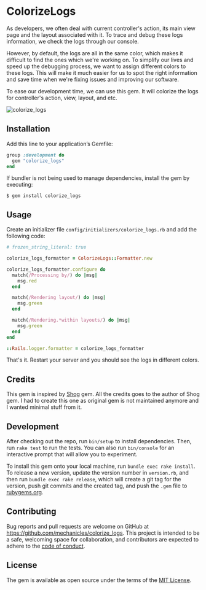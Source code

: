 # ColorizeLogs

As developers, we often deal with current controller's action, its main view page and the layout associated with it. To
trace and debug these logs information, we check the logs through our console.

However, by default, the logs are all in the same color, which makes it difficult to find the ones which we're working
on. To simplify our lives and speed up the debugging process, we want to assign different colors to these logs.
This will make it much easier for us to spot the right information and save time when we're fixing issues and improving
our software.

To ease our development time, we can use this gem. It will colorize the logs for controller's action, view, layout,
and etc.

![colorize_logs](https://user-images.githubusercontent.com/77895/270565495-a75fc46d-b574-4fbe-9976-998abbf0b7b7.png)

## Installation

Add this line to your application’s Gemfile:

```ruby
group :development do
  gem "colorize_logs"
end
```

If bundler is not being used to manage dependencies, install the gem by executing:

    $ gem install colorize_logs

## Usage

Create an initializer file `config/initializers/colorize_logs.rb` and add the following code:

```ruby
# frozen_string_literal: true

colorize_logs_formatter = ColorizeLogs::Formatter.new

colorize_logs_formatter.configure do
  match(/Processing by/) do |msg|
    msg.red
  end

  match(/Rendering layout/) do |msg|
    msg.green
  end

  match(/Rendering.*within layouts/) do |msg|
    msg.green
  end
end

::Rails.logger.formatter = colorize_logs_formatter
```

That's it. Restart your server and you should see the logs in different colors.


## Credits

This gem is inspired by [Shog](https://github.com/phallguy/shog) gem. All the credits goes to the author of Shog gem.
I had to create this one as original gem is not maintained anymore and I wanted minimal stuff from it.

## Development

After checking out the repo, run `bin/setup` to install dependencies. Then, run `rake test` to run the tests. You can
also run `bin/console` for an interactive prompt that will allow you to experiment.

To install this gem onto your local machine, run `bundle exec rake install`. To release a new version, update the 
version number in `version.rb`, and then run `bundle exec rake release`, which will create a git tag for the version, 
push git commits and the created tag, and push the `.gem` file to [rubygems.org](https://rubygems.org).

## Contributing

Bug reports and pull requests are welcome on GitHub at https://github.com/mechanicles/colorize_logs. This project is 
intended to be a safe, welcoming space for collaboration, and contributors are expected to adhere to the 
[code of conduct](https://github.com/mechanicles/colorize_logs/blob/master/CODE_OF_CONDUCT.md).

## License

The gem is available as open source under the terms of the [MIT License](https://opensource.org/licenses/MIT).